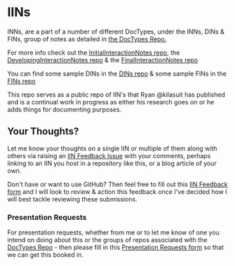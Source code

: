 # IINs

INNs, are a part of a number of different DocTypes,
under the INNs, DINs & FINs, group of notes as detailed in [the DocTypes Repo.](http://github.com/kilasuit/DocTypes)

For more info check out the [InitialInteractionNotes repo](http://github.com/kilasuit/InitialInteractionNotes), the [DevelopingInteractionNotes repo](http://github.com/kilasuit/DevelopingInteractionNotes) & the [FinalInteractionNotes repo](http://github.com/kilasuit/FinalInteractionNotes)

You can find some sample DINs in the [DINs repo](http://github.com/kilasuit/DINs) & some sample FINs in the [FINs repo](http://github.com/kilasuit/FINs)

This repo serves as a public repo of IIN's that Ryan @kilasuit has published and is a continual work in progress as either his research goes on or he adds things for documenting purposes.

## Your Thoughts?

Let me know your thoughts on a single IIN or multiple of them along with others via raising an [IIN Feedback Issue](https://github.com/kilasuit/IINs/issues/new?template=IINFeedback.yml) with your comments, perhaps linking to an IIN you host in a repository like this, or a blog article of your own.

Don't have or want to use GitHub? Then feel free to fill out this [IIN Feedback form](https://forms.office.com/e/ujs0533VUH) and I will look to review & action this feedback once I've decided how I will best tackle reviewing these submissions.

### Presentation Requests

For presentation requests, whether from me or to let me know of one you intend on doing about this or the groups of repos associated with the [DocTypes Repo](http://github.com/kilasuit/DocTypes) - then please fill in this [Presentation Requests form](https://github.com/kilasuit/DocTypes/issues/new?template=presentationRequest.yml) so that we can get this booked in.

